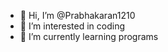 - 👋 Hi, I’m @Prabhakaran1210
- 👀 I’m interested in coding
- 🌱 I’m currently learning programs



<!---
Prabhakaran1210/Prabhakaran1210 is a ✨ special ✨ repository because its `README.md` (this file) appears on your GitHub profile.
You can click the Preview link to take a look at your changes.
--->

